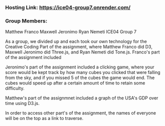 ### Hosting Link: https://ice04-group7.onrender.com/

### Group Members:
Matthew Franco
Maxwell Jeronimo
Ryan Nemeti
ICE04 Group 7

As a group, we divided up and each took our own technology for the Creative Coding Part of the assignment, where
Matthew Franco did D3, Maxwell Jeronimo did Three.js, and Ryan Nemeti did Tone.js.  Franco's part of the assignment
included

Jeronimo's part of the assignment included a clicking game, where your score would be kept track by how many cubes
you clicked that were falling from the sky, and if you missed 5 of the cubes the game would end.  The cubes would speed
up after a certain amount of time to retain some difficulty.

Matthew's part of the assignmnet included a graph of the USA's GDP over time using D3.js.

In order to access other part's of the assignment, the names of everyone will be on the top as a link to traverse.
